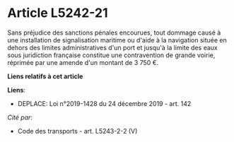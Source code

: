 # Article L5242-21

Sans préjudice des sanctions pénales encourues, tout dommage causé à une installation de signalisation maritime ou d'aide à
la navigation située en dehors des limites administratives d'un port et jusqu'à la limite des eaux sous juridiction française
constitue une contravention de grande voirie, réprimée par une amende d'un montant de 3 750 €.

**Liens relatifs à cet article**

**Liens**:

  - DEPLACE: Loi n°2019-1428 du 24 décembre 2019 - art. 142

_Cité par_:

  - Code des transports - art. L5243-2-2 (V)
